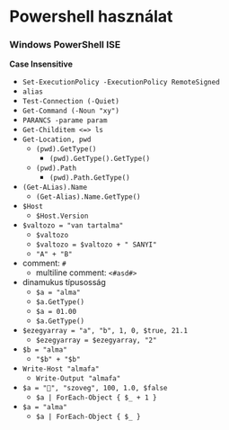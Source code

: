 # Powershell használat

### Windows PowerShell ISE  

**Case Insensitive**

- `Set-ExecutionPolicy -ExecutionPolicy RemoteSigned`
- `alias`
- `Test-Connection (-Quiet)`
- `Get-Command (-Noun "xy")`
- `PARANCS -parame param`
- `Get-Childitem <=> ls`
- `Get-Location, pwd`
    - `(pwd).GetType()`
        - `(pwd).GetType().GetType()`
    - `(pwd).Path`
        - `(pwd).Path.GetType()`
- `(Get-ALias).Name`
    - `(Get-Alias).Name.GetType()`
- `$Host`
    - `$Host.Version`
- `$valtozo = "van tartalma"`
    - `$valtozo`
    - `$valtozo = $valtozo + " SANYI"`
    - `"A" + "B"`
- comment: `#`
    - multiline comment: `<#asd#>`
- dinamukus típusosság
    - `$a = "alma"`
    - `$a.GetType()`
    - `$a = 01.00`
    - `$a.GetType()`
- `$ezegyarray = "a", "b", 1, 0, $true, 21.1`
    - `$ezegyarray = $ezegyarray, "2"`
- `$b = "alma"`
    - `"$b" + "$b"`
- `Write-Host "almafa"`
    - `Write-Output "almafa"`
- `$a = "🍔", "szoveg", 100, 1.0, $false`
    - `$a | ForEach-Object { $_ + 1 }`
- `$a = "alma"`
    - `$a | ForEach-Object { $_ }`
